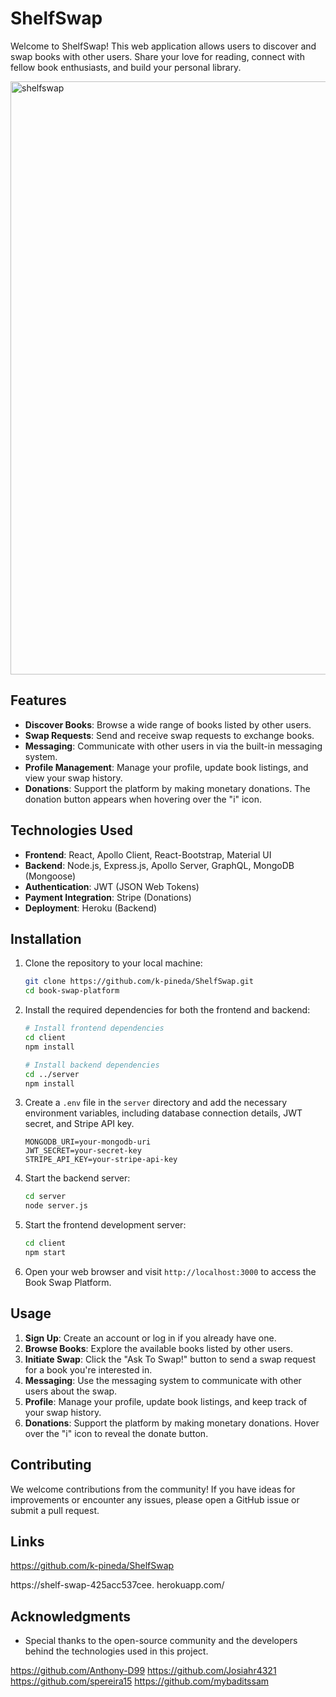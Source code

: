# ShelfSwap
Welcome to ShelfSwap! This web application allows users to discover and swap books with other users. Share your love for reading, connect with fellow book enthusiasts, and build your personal library.

<img width="949" alt="shelfswap" src="https://github.com/k-pineda/ShelfSwap/assets/128410226/77ffbad2-3ddf-4a41-b2a0-48e2435faead">


## Features

- **Discover Books**: Browse a wide range of books listed by other users.
- **Swap Requests**: Send and receive swap requests to exchange books.
- **Messaging**: Communicate with other users in via the built-in messaging system.
- **Profile Management**: Manage your profile, update book listings, and view your swap history.
- **Donations**: Support the platform by making monetary donations. The donation button appears when hovering over the "i" icon.

## Technologies Used

- **Frontend**: React, Apollo Client, React-Bootstrap, Material UI
- **Backend**: Node.js, Express.js, Apollo Server, GraphQL, MongoDB (Mongoose)
- **Authentication**: JWT (JSON Web Tokens)
- **Payment Integration**: Stripe (Donations)
- **Deployment**: Heroku (Backend)

## Installation

1. Clone the repository to your local machine:

   ```bash
   git clone https://github.com/k-pineda/ShelfSwap.git
   cd book-swap-platform
   ```

2. Install the required dependencies for both the frontend and backend:

   ```bash
   # Install frontend dependencies
   cd client
   npm install

   # Install backend dependencies
   cd ../server
   npm install
   ```

3. Create a `.env` file in the `server` directory and add the necessary environment variables, including database connection details, JWT secret, and Stripe API key.

   ```env
   MONGODB_URI=your-mongodb-uri
   JWT_SECRET=your-secret-key
   STRIPE_API_KEY=your-stripe-api-key
   ```

4. Start the backend server:

   ```bash
   cd server
   node server.js
   ```

5. Start the frontend development server:

   ```bash
   cd client
   npm start
   ```

6. Open your web browser and visit `http://localhost:3000` to access the Book Swap Platform.

## Usage

1. **Sign Up**: Create an account or log in if you already have one.
2. **Browse Books**: Explore the available books listed by other users.
3. **Initiate Swap**: Click the "Ask To Swap!" button to send a swap request for a book you're interested in.
4. **Messaging**: Use the messaging system to communicate with other users about the swap.
5. **Profile**: Manage your profile, update book listings, and keep track of your swap history.
6. **Donations**: Support the platform by making monetary donations. Hover over the "i" icon to reveal the donate button.

## Contributing

We welcome contributions from the community! If you have ideas for improvements or encounter any issues, please open a GitHub issue or submit a pull request.

## Links 

https://github.com/k-pineda/ShelfSwap

https://shelf-swap-425acc537cee.
herokuapp.com/


## Acknowledgments

- Special thanks to the open-source community and the developers behind the technologies used in this project. 

https://github.com/Anthony-D99
https://github.com/Josiahr4321
https://github.com/spereira15
https://github.com/mybaditssam
